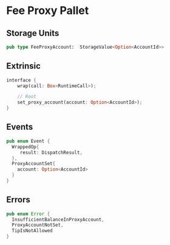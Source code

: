 # Fee Proxy Pallet
## Storage Units
```rust
pub type FeeProxyAccount:  StorageValue<Option<AccountId>>
```
## Extrinsic
```rust
interface {
	wrap(call: Box<RuntimeCall>);

    // Root
	set_proxy_account(account: Option<AccountId>);
}
```
## Events
```rust
pub enum Event {
  WrappedOp{
     result: DispatchResult,
  },
  ProxyAccountSet{
    account: Option<AccountId>
  }
}
```
## Errors
```rust
pub enum Error {
  InsufficientBalanceInProxyAccount,
  ProxyAccountNotSet,
  TipIsNotAllowed
}
```